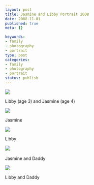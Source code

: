 ```yaml
--- 
layout: post
title: Jasmine and Libby Portrait 2008
date: 2008-11-01
published: true
meta: {}

keywords: 
- family
- photography
- portrait
type: post
categories: 
- family
- photography
- portrait
status: publish
---
```



![](http://media.eick.us/2011/05/2397616724_077ed5cb05.jpg) 

 

Libby (age 3) and Jasmine (age 4)

 

![](http://media.eick.us/2011/05/2397616832_eed78785e1.jpg)

 

Jasmine

 

![](http://media.eick.us/2011/05/2396785669_3db6f61184.jpg) 

 

Libby 
 

![](http://media.eick.us/2011/05/2396785999_4b3f86c283.jpg) 

 

Jasmine and Daddy

 

![](http://media.eick.us/2011/05/2397617094_a6a3156b3f.jpg) 

 

Libby and Daddy

